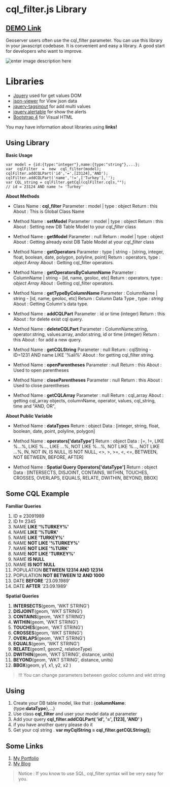 

# cql_filter.js Library
## [DEMO Link](http://www.alikilic.org/cql_filter/)
Geoserver users often use the cql_filter parameter. You can use this library in your javascript codebase. It is convenient and easy a library. A good start for developers who want to improve.

![enter image description here](http://www.alikilic.org/cql_filter/cql_filter1.png)

# Libraries
 - [Jquery](https://jquery.com/) used for get values DOM
 - [json-viewer](https://www.jqueryscript.net/other/Beautiful-JSON-Viewer-Editor.html) for View json data
 - [jquery-tagsinput](https://www.jqueryscript.net/form/Tagging-Input-Bootstrap-4.html) for add multi values
 - [jquery.alertable](https://www.jqueryscript.net/demo/Nice-Clean-jQuery-Alert-Confirm-Dialog-Plugin-alertable-js/) for show the alerts
 - [Bootstrap 4](http://getbootstrap.com/) for Visual HTML

You may have information about libraries using  **links!**

## Using Library
**Basic Usage**

    var model = {id:{type:"integer"},name:{type:"string"},...};
    var  cqlFilter  =  new  cql_filter(model);
    cqlFilter.addCQLPart('id','=',[23124],'AND');
    cqlFilter.addCQLPart('name','!=',['Turkey'],'');
    var CQL_string = cqlFilter.getCql(cqlFilter.cqls,"");
    // id = 23124 AND name != 'Turkey'
**About Methods**

 - Class Name : **cql_filter**
	Parameter :   model | type : object
	Return : this
	About : This is Global Class Name
 
 - Method Name : **setModel**
	Parameter :   model | type : object
	Return : this
	About : Setting new DB Table Model to your *cql_filter* class
	
 - Method Name : **getModel**
	Parameter :   null
	Return : model | type : object
	About : Getting already exist DB Table Model at your *cql_filter* class
	
 - Method Name : **getOperators**
	Parameter :   type | string - [string, integer, float, boolean, date, polygon, polyline, point]
	Return : operators, type : *object Array*
	About : Getting cql_filter operators.  

 - Method Name : **getOperatorsByColumnName**
	Parameter :   ColumnName | string - [id, name, geoloc, etc]
	Return : operators, type : *object Array*
	About : Getting cql_filter operators.
	
 - Method Name : **getTypeByColumnName**
	Parameter :   ColumnName | string - [id, name, geoloc, etc]
	Return : Column Data Type , type : *string* 
	About : Getting Column's data type.
	
 - Method Name : **addCQLPart**
	Parameter :  id or time (integer)
	Return : this 
	About : for delete exist cql query.

 - Method Name : **deleteCQLPart**
	Parameter :   ColumnName:string, operator:string, values:array, andor:string, id or time (integer)
	Return : this 
	About : for add a new query.
	
 - Method Name : **getCQLString**
	Parameter :   null
	Return : cqlString - ID=1231 AND name LIKE '%ali%'
	About : for getting cql_filter string.
	
 - Method Name : **openParentheses**
	Parameter :   null
	Return : this
	About : Used to open parentheses

 - Method Name : **closeParentheses**
	Parameter :   null
	Return : this
	About : Used to close parentheses
	
 - Method Name : **getCQLArray**
	Parameter :   null
	Return : cql_array
	About : getting cql_array objects, columnName, operator, values, cql_string, time and "AND, OR",
	
**About Public Variable**
 - Method Name : **dataTypes**
	Return : object
	Data : [integer, string, float, boolean, date, point, polyline, polygon]
	
 - Method Name : **operators['dataType']**
	Return : object
	Data : [=, !=, LIKE %...%, LIKE %..., LIKE ...%, NOT LIKE %...%, NOT LIKE %..., NOT LIKE ...%, IN, NOT IN,  IS NULL, IS NOT NULL, <>, >, >=, <, <=, BETWEEN, NOT BETWEEN, BEFORE, AFTER]
	
 - Method Name : **Spatial Query Operators['dataType']**
	Return : object
	Data : [INTERSECTS, DISJOINT, CONTAINS, WITHIN, TOUCHES, CROSSES, OVERLAPS, EQUALS, RELATE, DWITHIN, BEYOND, BBOX]
## Some CQL Example
**Familiar Queries**

1. ID **=** 23091989
2. ID **!=** 2345
3. NAME **LIKE '%TURKEY%'**
4. NAME **LIKE '%TURK'** 
5. NAME **LIKE 'TURKEY%'** 
6. NAME **NOT LIKE '%TURKEY%'**
7. NAME **NOT LIKE '%TURK'** 
8. NAME **NOT LIKE 'TURKEY%'**
9. NAME  **IS NULL**
10. NAME **IS NOT NULL**
11. POPULATION **BETWEEN 12314 AND 12314**
12. POPULATION **NOT BETWEEN 12 AND 1000**
13. DATE **BEFORE** '23.09.1989'
14. DATE **AFTER** '23.09.1989'

**Spatial Queries**

1. **INTERSECTS**(geom, 'WKT STRING')
2. **DISJOINT**(geom, 'WKT STRING')
3. **CONTAINS**(geom, 'WKT STRING')
4. **WITHIN**(geom, 'WKT STRING')
5. **TOUCHES**(geom, 'WKT STRING')
6. **CROSSES**(geom, 'WKT STRING')
7. **OVERLAPS**(geom, 'WKT STRING')
8. **EQUALS**(geom, 'WKT STRING')
9. **RELATE**(geom1, geom2, relationType)
10. **DWITHIN**(geom, 'WKT STRING', distance, units)
11. **BEYOND**(geom, 'WKT STRING', distance, units)
12. **BBOX**(geom, y1, x1, y2, x2 )
> !!! You can change parameters between geoloc column and wkt string 

## Using

 1. Create your DB table model, like that : {**columnName**:{type:**dataType**},...}
 2. Use class **cql_filter** and user your model data at parameter 
 3. Add your query **cql_filter.addCQLPart( 'id', '=', [123], 'AND' )**
 4. if you have another query please do it
 5. Get your cql string .  **var myCqlString = cql_filter.getCQLString();**
## Some Links
 1. [My Portfolio](http://www.portfolio.alikilic.org)
 2. [My Blog](http://www.admin.alikilic.org/)

> Notice : If you know to use SQL, cql_filter syntax will be very easy for you.  